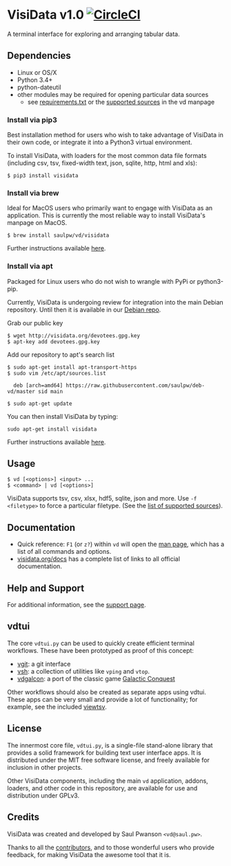 # VisiData v1.0 [![CircleCI](https://circleci.com/gh/saulpw/visidata/tree/stable.svg?style=svg)](https://circleci.com/gh/saulpw/visidata/tree/stable)

A terminal interface for exploring and arranging tabular data.

## Dependencies

- Linux or OS/X
- Python 3.4+
- python-dateutil
- other modules may be required for opening particular data sources
    - see [requirements.txt](https://github.com/saulpw/visidata/blob/stable/requirements.txt) or the [supported sources](http://visidata.org/man/#loaders) in the vd manpage

### Install via pip3

Best installation method for users who wish to take advantage of VisiData in their own code, or integrate it into a Python3 virtual environment.

To install VisiData, with loaders for the most common data file formats (including csv, tsv, fixed-width text, json, sqlite, http, html and xls):

    $ pip3 install visidata

### Install via brew

Ideal for MacOS users who primarily want to engage with VisiData as an application. This is currently the most reliable way to install VisiData's manpage on MacOS.

    $ brew install saulpw/vd/visidata

Further instructions available [here](https://github.com/saulpw/homebrew-vd).

### Install via apt

Packaged for Linux users who do not wish to wrangle with PyPi or python3-pip.

Currently, VisiData is undergoing review for integration into the main Debian repository. Until then it is available in our [Debian repo](https://github.com/saulpw/deb-vd).

Grab our public key

    $ wget http://visidata.org/devotees.gpg.key
    $ apt-key add devotees.gpg.key

Add our repository to apt's search list

    $ sudo apt-get install apt-transport-https
    $ sudo vim /etc/apt/sources.list

      deb [arch=amd64] https://raw.githubusercontent.com/saulpw/deb-vd/master sid main

    $ sudo apt-get update

You can then install VisiData by typing:

    sudo apt-get install visidata

Further instructions available [here](https://github.com/saulpw/deb-vd).

## Usage

    $ vd [<options>] <input> ...
    $ <command> | vd [<options>]

VisiData supports tsv, csv, xlsx, hdf5, sqlite, json and more.
Use `-f <filetype>` to force a particular filetype.
(See the [list of supported sources](http://visidata.org/man#sources)).

## Documentation

* Quick reference: `F1` (or `z?`) within `vd` will open the [man page](http://visidata.org/man), which has a list of all commands and options.
* [visidata.org/docs](http://visidata.org/docs) has a complete list of links to all official documentation.

## Help and Support

For additional information, see the [support page](http://visidata.org/support).

## vdtui

The core `vdtui.py` can be used to quickly create efficient terminal workflows. These have been prototyped as proof of this concept:

- [vgit](https://github.com/saulpw/vgit): a git interface
- [vsh](http://github.com/saulpw/vsh): a collection of utilities like `vping` and `vtop`.
- [vdgalcon](https://github.com/saulpw/vdgalcon): a port of the classic game [Galactic Conquest](https://www.galcon.com)

Other workflows should also be created as separate apps using vdtui.  These apps can be very small and provide a lot of functionality; for example, see the included [viewtsv](bin/viewtsv).


## License

The innermost core file, `vdtui.py`, is a single-file stand-alone library that provides a solid framework for building text user interface apps. It is distributed under the MIT free software license, and freely available for inclusion in other projects.

Other VisiData components, including the main `vd` application, addons, loaders, and other code in this repository, are available for use and distribution under GPLv3.

## Credits

VisiData was created and developed by Saul Pwanson `<vd@saul.pw>`.

Thanks to all the [contributors](CONTRIBUTING.md#contributors), and to those wonderful users who provide feedback, for making VisiData the awesome tool that it is.

